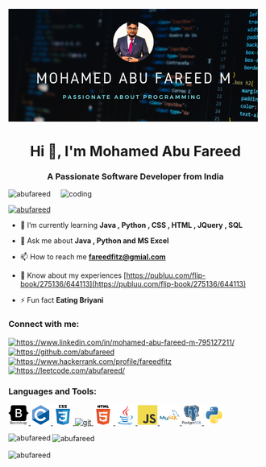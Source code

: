 ![logo](https://github.com/Abufareed/Abufareed/blob/main/BACKGROUND.png)

<h1 align="center">Hi 👋, I'm Mohamed Abu Fareed</h1>
<h3 align="center">A Passionate Software Developer from India</h3>

<img align="right" alt="coding" width="400" src="https://www.google.com/url?sa=i&url=https%3A%2F%2Fin.pinterest.com%2Fpin%2F126663808259169690%2F&psig=AOvVaw3BT6VRVuXiKXG7eFC06ol6&ust=1697983837262000&source=images&cd=vfe&opi=89978449&ved=0CBEQjRxqFwoTCOCf0e-oh4IDFQAAAAAdAAAAABAE">

<p align="left"> <img src="https://komarev.com/ghpvc/?username=abufareed&label=Profile%20views&color=0e75b6&style=flat" alt="abufareed" /> </p>

<p align="left"> <a href="https://github.com/ryo-ma/github-profile-trophy"><img src="https://github-profile-trophy.vercel.app/?username=abufareed" alt="abufareed" /></a> </p>

- 🌱 I’m currently learning **Java , Python , CSS , HTML , JQuery , SQL**

- 💬 Ask me about **Java , Python and MS Excel**

- 📫 How to reach me **fareedfitz@gmial.com**

- 📄 Know about my experiences [https://publuu.com/flip-book/275136/644113](https://publuu.com/flip-book/275136/644113)

- ⚡ Fun fact **Eating Briyani**

<h3 align="left">Connect with me:</h3>
<p align="left">
<a href="https://linkedin.com/in/https://www.linkedin.com/in/mohamed-abu-fareed-m-795127211/" target="blank"><img align="center" src="https://raw.githubusercontent.com/rahuldkjain/github-profile-readme-generator/master/src/images/icons/Social/linked-in-alt.svg" alt="https://www.linkedin.com/in/mohamed-abu-fareed-m-795127211/" height="30" width="40" /></a>
<a href="https://instagram.com/https://github.com/abufareed" target="blank"><img align="center" src="https://raw.githubusercontent.com/rahuldkjain/github-profile-readme-generator/master/src/images/icons/Social/instagram.svg" alt="https://github.com/abufareed" height="30" width="40" /></a>
<a href="https://www.hackerrank.com/https://www.hackerrank.com/profile/fareedfitz" target="blank"><img align="center" src="https://raw.githubusercontent.com/rahuldkjain/github-profile-readme-generator/master/src/images/icons/Social/hackerrank.svg" alt="https://www.hackerrank.com/profile/fareedfitz" height="30" width="40" /></a>
<a href="https://www.leetcode.com/https://leetcode.com/abufareed/" target="blank"><img align="center" src="https://raw.githubusercontent.com/rahuldkjain/github-profile-readme-generator/master/src/images/icons/Social/leet-code.svg" alt="https://leetcode.com/abufareed/" height="30" width="40" /></a>
</p>

<h3 align="left">Languages and Tools:</h3>
<p align="left"> <a href="https://getbootstrap.com" target="_blank" rel="noreferrer"> <img src="https://raw.githubusercontent.com/devicons/devicon/master/icons/bootstrap/bootstrap-plain-wordmark.svg" alt="bootstrap" width="40" height="40"/> </a> <a href="https://www.cprogramming.com/" target="_blank" rel="noreferrer"> <img src="https://raw.githubusercontent.com/devicons/devicon/master/icons/c/c-original.svg" alt="c" width="40" height="40"/> </a> <a href="https://www.w3schools.com/css/" target="_blank" rel="noreferrer"> <img src="https://raw.githubusercontent.com/devicons/devicon/master/icons/css3/css3-original-wordmark.svg" alt="css3" width="40" height="40"/> </a> <a href="https://git-scm.com/" target="_blank" rel="noreferrer"> <img src="https://www.vectorlogo.zone/logos/git-scm/git-scm-icon.svg" alt="git" width="40" height="40"/> </a> <a href="https://www.w3.org/html/" target="_blank" rel="noreferrer"> <img src="https://raw.githubusercontent.com/devicons/devicon/master/icons/html5/html5-original-wordmark.svg" alt="html5" width="40" height="40"/> </a> <a href="https://www.java.com" target="_blank" rel="noreferrer"> <img src="https://raw.githubusercontent.com/devicons/devicon/master/icons/java/java-original.svg" alt="java" width="40" height="40"/> </a> <a href="https://developer.mozilla.org/en-US/docs/Web/JavaScript" target="_blank" rel="noreferrer"> <img src="https://raw.githubusercontent.com/devicons/devicon/master/icons/javascript/javascript-original.svg" alt="javascript" width="40" height="40"/> </a> <a href="https://www.mysql.com/" target="_blank" rel="noreferrer"> <img src="https://raw.githubusercontent.com/devicons/devicon/master/icons/mysql/mysql-original-wordmark.svg" alt="mysql" width="40" height="40"/> </a> <a href="https://www.postgresql.org" target="_blank" rel="noreferrer"> <img src="https://raw.githubusercontent.com/devicons/devicon/master/icons/postgresql/postgresql-original-wordmark.svg" alt="postgresql" width="40" height="40"/> </a> <a href="https://www.python.org" target="_blank" rel="noreferrer"> <img src="https://raw.githubusercontent.com/devicons/devicon/master/icons/python/python-original.svg" alt="python" width="40" height="40"/> </a> </p>

<p><img align="left" src="https://github-readme-stats.vercel.app/api/top-langs?username=abufareed&show_icons=true&locale=en&layout=compact" alt="abufareed" /></p>

<p>&nbsp;<img align="center" src="https://github-readme-stats.vercel.app/api?username=abufareed&show_icons=true&locale=en" alt="abufareed" /></p>

<p><img align="center" src="https://github-readme-streak-stats.herokuapp.com/?user=abufareed&" alt="abufareed" /></p>
